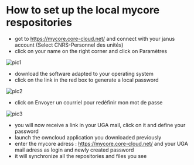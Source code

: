 # How to set up the local mycore respositories

- got to https://mycore.core-cloud.net/ and connect with your janus account (Select CNRS-Personnel des unités)
- click on your name on the right corner and click on Paramètres


![pic1](https://github.com/meom-group/tutos/blob/master/pics/mycore1.png)

- download the software adapted to your operating system
- click on the link in the red box to generate a local password

![pic2](https://github.com/meom-group/tutos/blob/master/pics/mycore2.png)

- click on Envoyer un courriel pour redéfinir mon mot de passe

![pic3](https://github.com/meom-group/tutos/blob/master/pics/mycore3.png)

- you will now receive a link in your UGA mail, click on it and define your password
- launch the owncloud application you downloaded previously
- enter the mycore adress : https://mycore.core-cloud.net/ and your UGA mail adress as login and newly created password
- it will synchronize all the repositories and files you see 
